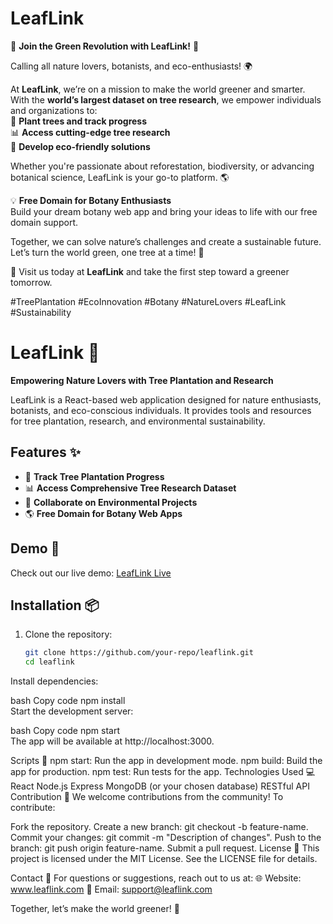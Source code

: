 # LeafLink
🌿 **Join the Green Revolution with LeafLink!** 🌱  

Calling all nature lovers, botanists, and eco-enthusiasts! 🌍  

At **LeafLink**, we’re on a mission to make the world greener and smarter. With the **world’s largest dataset on tree research**, we empower individuals and organizations to:  
🌳 **Plant trees and track progress**  
📊 **Access cutting-edge tree research**  
🌿 **Develop eco-friendly solutions**  

Whether you're passionate about reforestation, biodiversity, or advancing botanical science, LeafLink is your go-to platform. 🌎  

💡 **Free Domain for Botany Enthusiasts**  
Build your dream botany web app and bring your ideas to life with our free domain support.  

Together, we can solve nature’s challenges and create a sustainable future. Let’s turn the world green, one tree at a time! 💚  

🌟 Visit us today at **LeafLink** and take the first step toward a greener tomorrow.  

#TreePlantation #EcoInnovation #Botany #NatureLovers #LeafLink #Sustainability
# LeafLink 🌿  
**Empowering Nature Lovers with Tree Plantation and Research**  

LeafLink is a React-based web application designed for nature enthusiasts, botanists, and eco-conscious individuals. It provides tools and resources for tree plantation, research, and environmental sustainability.  

## Features ✨  
- 🌳 **Track Tree Plantation Progress**  
- 📊 **Access Comprehensive Tree Research Dataset**  
- 🌿 **Collaborate on Environmental Projects**  
- 🌎 **Free Domain for Botany Web Apps**  

## Demo 🎥  
Check out our live demo: [LeafLink Live](https://your-live-demo-url.com)  

## Installation 📦  

1. Clone the repository:  
   ```bash  
   git clone https://github.com/your-repo/leaflink.git  
   cd leaflink  

Install dependencies:

bash
Copy code
npm install  
Start the development server:

bash
Copy code
npm start  
The app will be available at http://localhost:3000.

Scripts 📜
npm start: Run the app in development mode.
npm build: Build the app for production.
npm test: Run tests for the app.
Technologies Used 💻
React
Node.js
Express
MongoDB (or your chosen database)
RESTful API
Contribution 🤝
We welcome contributions from the community! To contribute:

Fork the repository.
Create a new branch: git checkout -b feature-name.
Commit your changes: git commit -m "Description of changes".
Push to the branch: git push origin feature-name.
Submit a pull request.
License 📄
This project is licensed under the MIT License. See the LICENSE file for details.

Contact 📧
For questions or suggestions, reach out to us at:
🌐 Website: www.leaflink.com
📩 Email: support@leaflink.com

Together, let’s make the world greener! 🌱
